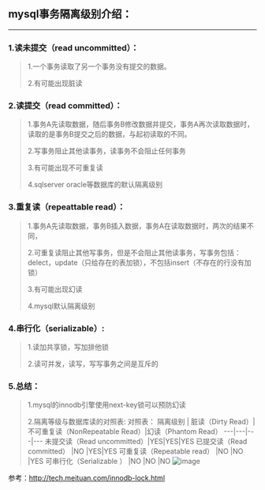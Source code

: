## mysql事务隔离级别介绍：

---

### 1.读未提交（read uncommitted）：
>1.一个事务读取了另一个事务没有提交的数据。
>
>2.有可能出现脏读

### 2.读提交（read committed）：
>1.事务A先读取数据，随后事务B修改数据并提交，事务A再次读取数据时，读取的是事务B提交之后的数据，与起初读取的不同。
>
>2.写事务阻止其他读事务，读事务不会阻止任何事务
>
>3.有可能出现不可重复读
>
>4.sqlserver  oracle等数据库的默认隔离级别

### 3.重复读（repeattable read）：
>1.事务A先读取数据，事务B插入数据，事务A在读取数据时，两次的结果不同，
>
>2.可重复读阻止其他写事务，但是不会阻止其他读事务，写事务包括：delect，update（只给存在的表加锁），不包括insert（不存在的行没有加锁）
>
>3.有可能出现幻读
>
>4.mysql默认隔离级别

### 4.串行化（serializable）:
>1.读加共享锁，写加排他锁
>
>2.读可并发，读写，写写事务之间是互斥的

### 5.总结：
>1.mysql的innodb引擎使用next-key锁可以预防幻读
>
>2.隔离等级与数据库读的对照表:
>对照表：
隔离级别 |	脏读（Dirty Read）|	不可重复读（NonRepeatable Read）|幻读（Phantom Read）
---|---|---|---
未提交读（Read uncommitted）|YES|YES|YES
已提交读（Read committed）	|NO	|YES|YES
可重复读（Repeatable read）	|NO	|NO	|YES
可串行化（Serializable ）	|NO	|NO	|NO
![image](https://github.com/bin-github/my-project/blob/master/files/images/dbTransactionLevel.png)



参考：http://tech.meituan.com/innodb-lock.html
